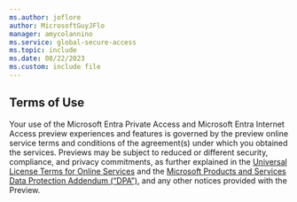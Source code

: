 ```yaml
---
ms.author: joflore
author: MicrosoftGuyJFlo
manager: amycolannino
ms.service: global-secure-access
ms.topic: include
ms.date: 08/22/2023
ms.custom: include file
---
```


## Terms of Use

Your use of the Microsoft Entra Private Access and Microsoft Entra Internet Access preview experiences and features is governed by the preview online service terms and conditions of the agreement(s) under which you obtained the services. Previews may be subject to reduced or different security, compliance, and privacy commitments, as further explained in the [Universal License Terms for Online Services](https://www.microsoft.com/licensing/terms/product/ForOnlineServices/all) and the [Microsoft Products and Services Data Protection Addendum (“DPA”)](https://www.microsoft.com/licensing/docs/view/Microsoft-Products-and-Services-Data-Protection-Addendum-DPA), and any other notices provided with the Preview.
